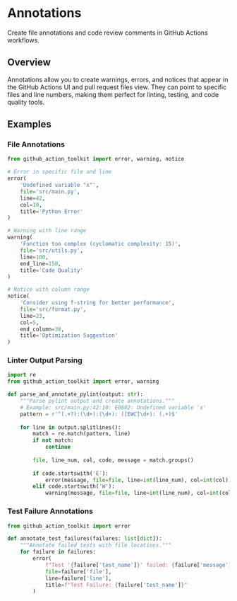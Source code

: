 # Annotations

Create file annotations and code review comments in GitHub Actions workflows.

## Overview

Annotations allow you to create warnings, errors, and notices that appear in the GitHub Actions UI and pull request files view. They can point to specific files and line numbers, making them perfect for linting, testing, and code quality tools.

## Examples

### File Annotations

```python
from github_action_toolkit import error, warning, notice

# Error in specific file and line
error(
    'Undefined variable "x"',
    file='src/main.py',
    line=42,
    col=10,
    title='Python Error'
)

# Warning with line range
warning(
    'Function too complex (cyclomatic complexity: 15)',
    file='src/utils.py',
    line=100,
    end_line=150,
    title='Code Quality'
)

# Notice with column range
notice(
    'Consider using f-string for better performance',
    file='src/format.py',
    line=23,
    col=5,
    end_column=30,
    title='Optimization Suggestion'
)
```

### Linter Output Parsing

```python
import re
from github_action_toolkit import error, warning

def parse_and_annotate_pylint(output: str):
    """Parse pylint output and create annotations."""
    # Example: src/main.py:42:10: E0602: Undefined variable 'x'
    pattern = r'^(.+?):(\d+):(\d+): ([EWC]\d+): (.+)$'
    
    for line in output.splitlines():
        match = re.match(pattern, line)
        if not match:
            continue
        
        file, line_num, col, code, message = match.groups()
        
        if code.startswith('E'):
            error(message, file=file, line=int(line_num), col=int(col))
        elif code.startswith('W'):
            warning(message, file=file, line=int(line_num), col=int(col))
```

### Test Failure Annotations

```python
from github_action_toolkit import error

def annotate_test_failures(failures: list[dict]):
    """Annotate failed tests with file locations."""
    for failure in failures:
        error(
            f"Test '{failure['test_name']}' failed: {failure['message']}",
            file=failure['file'],
            line=failure['line'],
            title=f"Test Failure: {failure['test_name']}"
        )
```
